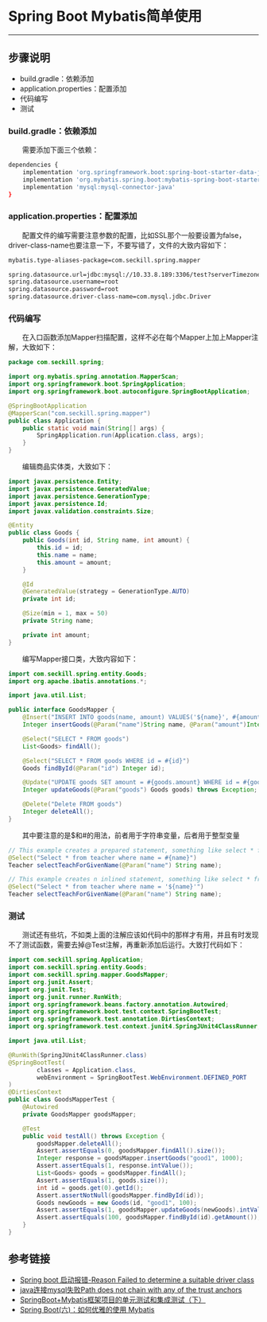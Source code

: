 # Spring Boot Mybatis简单使用
***
## 步骤说明
- build.gradle：依赖添加
- application.properties：配置添加
- 代码编写
- 测试

### build.gradle：依赖添加
&ensp;&ensp;&ensp;&ensp;需要添加下面三个依赖：

```bash
dependencies {
    implementation 'org.springframework.boot:spring-boot-starter-data-jpa'
    implementation 'org.mybatis.spring.boot:mybatis-spring-boot-starter:2.1.0'
    implementation 'mysql:mysql-connector-java'
}
```

### application.properties：配置添加
&ensp;&ensp;&ensp;&ensp;配置文件的编写需要注意参数的配置，比如SSL那个一般要设置为false，driver-class-name也要注意一下，不要写错了，文件的大致内容如下：

```bash
mybatis.type-aliases-package=com.seckill.spring.mapper

spring.datasource.url=jdbc:mysql://10.33.8.189:3306/test?serverTimezone=UTC&useUnicode=true&characterEncoding=utf-8&useSSL=false
spring.datasource.username=root
spring.datasource.password=root
spring.datasource.driver-class-name=com.mysql.jdbc.Driver
```

### 代码编写
&ensp;&ensp;&ensp;&ensp;在入口函数添加Mapper扫描配置，这样不必在每个Mapper上加上Mapper注解，大致如下：

```java
package com.seckill.spring;

import org.mybatis.spring.annotation.MapperScan;
import org.springframework.boot.SpringApplication;
import org.springframework.boot.autoconfigure.SpringBootApplication;

@SpringBootApplication
@MapperScan("com.seckill.spring.mapper")
public class Application {
    public static void main(String[] args) {
        SpringApplication.run(Application.class, args);
    }
}
```

&ensp;&ensp;&ensp;&ensp;编辑商品实体类，大致如下：

```java
import javax.persistence.Entity;
import javax.persistence.GeneratedValue;
import javax.persistence.GenerationType;
import javax.persistence.Id;
import javax.validation.constraints.Size;

@Entity
public class Goods {
    public Goods(int id, String name, int amount) {
        this.id = id;
        this.name = name;
        this.amount = amount;
    }

    @Id
    @GeneratedValue(strategy = GenerationType.AUTO)
    private int id;

    @Size(min = 1, max = 50)
    private String name;

    private int amount;
}
```

&ensp;&ensp;&ensp;&ensp;编写Mapper接口类，大致内容如下：

```java
import com.seckill.spring.entity.Goods;
import org.apache.ibatis.annotations.*;

import java.util.List;

public interface GoodsMapper {
    @Insert("INSERT INTO goods(name, amount) VALUES('${name}', #{amount})")
    Integer insertGoods(@Param("name")String name, @Param("amount")Integer amount) throws Exception;

    @Select("SELECT * FROM goods")
    List<Goods> findAll();

    @Select("SELECT * FROM goods WHERE id = #{id}")
    Goods findById(@Param("id") Integer id);

    @Update("UPDATE goods SET amount = #{goods.amount} WHERE id = #{goods.id}")
    Integer updateGoods(@Param("goods") Goods goods) throws Exception;

    @Delete("Delete FROM goods")
    Integer deleteAll();
}
```

&ensp;&ensp;&ensp;&ensp;其中要注意的是$和#的用法，前者用于字符串变量，后者用于整型变量

```java
// This example creates a prepared statement, something like select * from teacher where name = ?;
@Select("Select * from teacher where name = #{name}")
Teacher selectTeachForGivenName(@Param("name") String name);

// This example creates n inlined statement, something like select * from teacher where name = 'someName';
@Select("Select * from teacher where name = '${name}'")
Teacher selectTeachForGivenName(@Param("name") String name);
```

### 测试
&ensp;&ensp;&ensp;&ensp;测试还有些坑，不如类上面的注解应该如代码中的那样才有用，并且有时发现不了测试函数，需要去掉@Test注解，再重新添加后运行。大致打代码如下：

```java
import com.seckill.spring.Application;
import com.seckill.spring.entity.Goods;
import com.seckill.spring.mapper.GoodsMapper;
import org.junit.Assert;
import org.junit.Test;
import org.junit.runner.RunWith;
import org.springframework.beans.factory.annotation.Autowired;
import org.springframework.boot.test.context.SpringBootTest;
import org.springframework.test.annotation.DirtiesContext;
import org.springframework.test.context.junit4.SpringJUnit4ClassRunner;

import java.util.List;

@RunWith(SpringJUnit4ClassRunner.class)
@SpringBootTest(
        classes = Application.class,
        webEnvironment = SpringBootTest.WebEnvironment.DEFINED_PORT
)
@DirtiesContext
public class GoodsMapperTest {
    @Autowired
    private GoodsMapper goodsMapper;

    @Test
    public void testAll() throws Exception {
        goodsMapper.deleteAll();
        Assert.assertEquals(0, goodsMapper.findAll().size());
        Integer response = goodsMapper.insertGoods("good1", 1000);
        Assert.assertEquals(1, response.intValue());
        List<Goods> goods = goodsMapper.findAll();
        Assert.assertEquals(1, goods.size());
        int id = goods.get(0).getId();
        Assert.assertNotNull(goodsMapper.findById(id));
        Goods newGoods = new Goods(id, "good1", 100);
        Assert.assertEquals(1, goodsMapper.updateGoods(newGoods).intValue());
        Assert.assertEquals(100, goodsMapper.findById(id).getAmount());
    }
}
```

## 参考链接
- [Spring boot 启动报错-Reason Failed to determine a suitable driver class](https://blog.csdn.net/buyaore_wo/article/details/80741159)
- [java连接mysql失败Path does not chain with any of the trust anchors](https://blog.csdn.net/u013727805/article/details/80555726)
- [SpringBoot+Mybatis框架项目的单元测试和集成测试（下）](https://blog.csdn.net/wxx151556/article/details/77692960)
- [Spring Boot(六)：如何优雅的使用 Mybatis](https://www.cnblogs.com/ityouknow/p/6037431.html)
